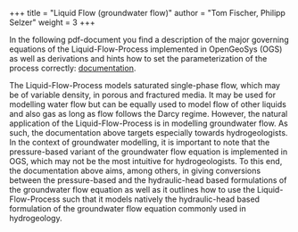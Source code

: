 +++
title = "Liquid Flow (groundwater flow)"
author = "Tom Fischer, Philipp Selzer"
weight = 3
+++

In the following pdf-document you find a description of the major governing equations of the Liquid-Flow-Process implemented in OpenGeoSys (OGS) as well as derivations and hints how to set the parameterization of the process correctly:
[documentation](https://gitlab.opengeosys.org/ogs/documentation/liquidflow/-/jobs/artifacts/main/raw/main.pdf\?job\=build).

The Liquid-Flow-Process models saturated single-phase flow, which may be of variable density, in porous and fractured media. It may be used for modelling water flow but can be equally used to model flow of other liquids and also gas as long as flow follows the Darcy regime.
However, the natural application of the Liquid-Flow-Process is in modelling groundwater flow.
As such, the documentation above targets especially towards hydrogeologists.
In the context of groundwater modelling, it is important to note that the pressure-based variant of the groundwater flow equation is implemented in OGS, which may not be the most intuitive for hydrogeologists.
To this end, the documentation above aims, among others, in giving conversions between the pressure-based and the hydraulic-head based formulations of the groundwater flow equation as well as it outlines how to use the Liquid-Flow-Process such that it models natively the hydraulic-head based formulation of the groundwater flow equation commonly used in hydrogeology.
